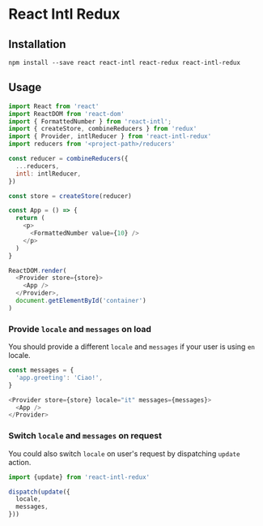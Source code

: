 React Intl Redux
=========================

## Installation

```
npm install --save react react-intl react-redux react-intl-redux
```

## Usage

```js
import React from 'react'
import ReactDOM from 'react-dom'
import { FormattedNumber } from 'react-intl';
import { createStore, combineReducers } from 'redux'
import { Provider, intlReducer } from 'react-intl-redux'
import reducers from '<project-path>/reducers'

const reducer = combineReducers({
  ...reducers,
  intl: intlReducer,
})

const store = createStore(reducer)

const App = () => {
  return (
    <p>
      <FormattedNumber value={10} />
    </p>
  )
}

ReactDOM.render(
  <Provider store={store}>
    <App />
  </Provider>,
  document.getElementById('container')
)
```

### Provide `locale` and `messages` on load

You should provide a different `locale` and `messages` if your user is using `en` locale.

```js
const messages = {
  'app.greeting': 'Ciao!',
}

<Provider store={store} locale="it" messages={messages}>
  <App />
</Provider>
```

### Switch `locale` and `messages` on request

You could also switch `locale` on user's request by dispatching `update` action.

```js
import {update} from 'react-intl-redux'

dispatch(update({
  locale,
  messages,
}))
```
